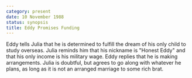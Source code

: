 ```yaml
---
category: present
date: 10 November 1988
status: synopsis
title: Eddy Promises Funding
---
```



Eddy tells Julia that he is determined to fulfill
the dream of his only child to study overseas. Julia reminds him that
his nickname is "Honest Eddy" and that his only income is his military
wage. Eddy replies that he is making arrangements. Julia is doubtful,
but agrees to go along with whatever he plans, as long as it is not an
arranged marriage to some rich brat.
